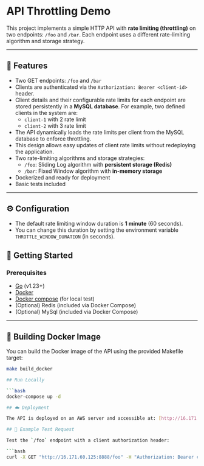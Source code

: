 # API Throttling Demo

This project implements a simple HTTP API with **rate limiting (throttling)** on two endpoints: `/foo` and `/bar`. Each endpoint uses a different rate-limiting algorithm and storage strategy.

---

## 📌 Features

- Two GET endpoints: `/foo` and `/bar`
- Clients are authenticated via the `Authorization: Bearer <client-id>` header.
- Client details and their configurable rate limits for each endpoint are stored persistently in a **MySQL database**.
  For example, two defined clients in the system are:
  - `client-1` with 2 rate limit
  - `client-2` with 3 rate limit
- The API dynamically loads the rate limits per client from the MySQL database to enforce throttling.
- This design allows easy updates of client rate limits without redeploying the application.
- Two rate-limiting algorithms and storage strategies:
  - `/foo`: Sliding Log algorithm with **persistent storage (Redis)**
  - `/bar`: Fixed Window algorithm with **in-memory storage**
- Dockerized and ready for deployment
- Basic tests included

---

## ⚙️ Configuration

- The default rate limiting window duration is **1 minute** (60 seconds).
- You can change this duration by setting the environment variable `THROTTLE_WINDOW_DURATION` (in seconds).


## 🚀 Getting Started

### Prerequisites

- [Go](https://golang.org/dl/) (v1.23+)
- [Docker](https://www.docker.com/)
- [Docker compose](https://docs.docker.com/compose/install/) (for local test)
- (Optional) Redis (included via Docker Compose)
- (Optional) MySql (included via Docker Compose)
---

## 🐳 Building Docker Image

You can build the Docker image of the API using the provided Makefile target:

```bash
make build_docker

## Run Locally

```bash
docker-compose up -d

## ☁️ Deployment

The API is deployed on an AWS server and accessible at: [http://16.171.60.125:8888](http://16.171.60.125:8888)

## 🔎 Example Test Request

Test the `/foo` endpoint with a client authorization header:

```bash
curl -X GET "http://16.171.60.125:8888/foo" -H "Authorization: Bearer client-1"